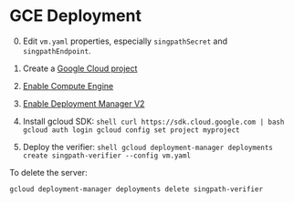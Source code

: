# GCE Deployment

0. Edit `vm.yaml` properties, especially `singpathSecret` and `singpathEndpoint`.

1. Create a [Google Cloud project](https://console.developers.google.com/billing/freetrial)
2. [Enable Compute Engine](https://console.developers.google.com/start/api?id=compute_component)
3. [Enable Deployment Manager V2](https://console.developers.google.com/start/api?id=deploymentmanager)
4. Install gcloud SDK:
        ```shell
        curl https://sdk.cloud.google.com | bash
        gcloud auth login
        gcloud config set project myproject
        ```
5. Deploy the verifier:
        ```shell
        gcloud deployment-manager deployments create singpath-verifier --config vm.yaml
        ```


To delete the server:
```shell
gcloud deployment-manager deployments delete singpath-verifier
```
